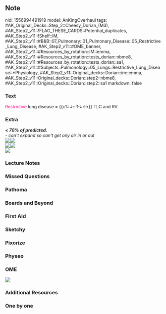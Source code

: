 ## Note
nid: 1556994491919
model: AnKingOverhaul
tags: #AK_Original_Decks::Step_2::Cheesy_Dorian_(M3), #AK_Step2_v11::!FLAG_THESE_CARDS::Potential_duplicates, #AK_Step2_v11::!Shelf::IM, #AK_Step2_v11::#B&B::07_Pulmonary::01_Pulmonary_Disease::05_Restrictive_Lung_Disease, #AK_Step2_v11::#OME_banner, #AK_Step2_v11::#Resources_by_rotation::IM::emma, #AK_Step2_v11::#Resources_by_rotation::tests_dorian::nbme8, #AK_Step2_v11::#Resources_by_rotation::tests_dorian::sa1, #AK_Step2_v11::#Subjects::Pulmonology::05_Lungs::Restrictive_Lung_Disease::*Physiology, #AK_Step2_v11::Original_decks::Dorian::im::emma, #AK_Step2_v11::Original_decks::Dorian::step2::nbme8, #AK_Step2_v11::Original_decks::Dorian::step2::sa1
markdown: false

### Text
<font color="#FC0280">Restrictive</font> lung disease =
{{c1::↓::↑↓↔}} TLC and RV

### Extra
<div>
  <i><b>< 70% of predicted.</b></i>
</div>
<div>
  <i>- can't expand so can't get any air in or out</i>
</div>
<div>
  <i><img src="paste-3703215291891713.jpg"></i><i><img src=
  "paste-1862134610788353.jpg"></i>
</div>
<div>
  <i><img src="paste-1853493136588801.jpg"><img src=
  "paste-3845327169781761.jpg"></i>
</div>
<div>
  <i><img src="paste-517101177536513.jpg"></i>
</div>

### Lecture Notes


### Missed Questions


### Pathoma


### Boards and Beyond


### First Aid


### Sketchy


### Pixorize


### Physeo


### OME
<div class="ome-widget">
  <a href="https://onlinemeded.org?ref=anki"><img src=
  "_OME_AnkiFlashcards_General_3.png"></a>
</div>

### Additional Resources


### One by one

